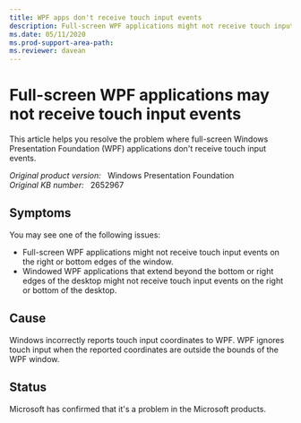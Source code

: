 ```yaml
---
title: WPF apps don't receive touch input events
description: Full-screen WPF applications might not receive touch input events on the right or bottom edges of the window.
ms.date: 05/11/2020
ms.prod-support-area-path: 
ms.reviewer: davean
---
```

# Full-screen WPF applications may not receive touch input events

This article helps you resolve the problem where full-screen Windows Presentation Foundation (WPF) applications don't receive touch input events.

_Original product version:_ &nbsp; Windows Presentation Foundation  
_Original KB number:_ &nbsp; 2652967

## Symptoms

You may see one of the following issues:

- Full-screen WPF applications might not receive touch input events on the right or bottom edges of the window.
- Windowed WPF applications that extend beyond the bottom or right edges of the desktop might not receive touch input events on the right or bottom of the desktop.

## Cause

Windows incorrectly reports touch input coordinates to WPF. WPF ignores touch input when the reported coordinates are outside the bounds of the WPF window.

## Status

Microsoft has confirmed that it's a problem in the Microsoft products.
